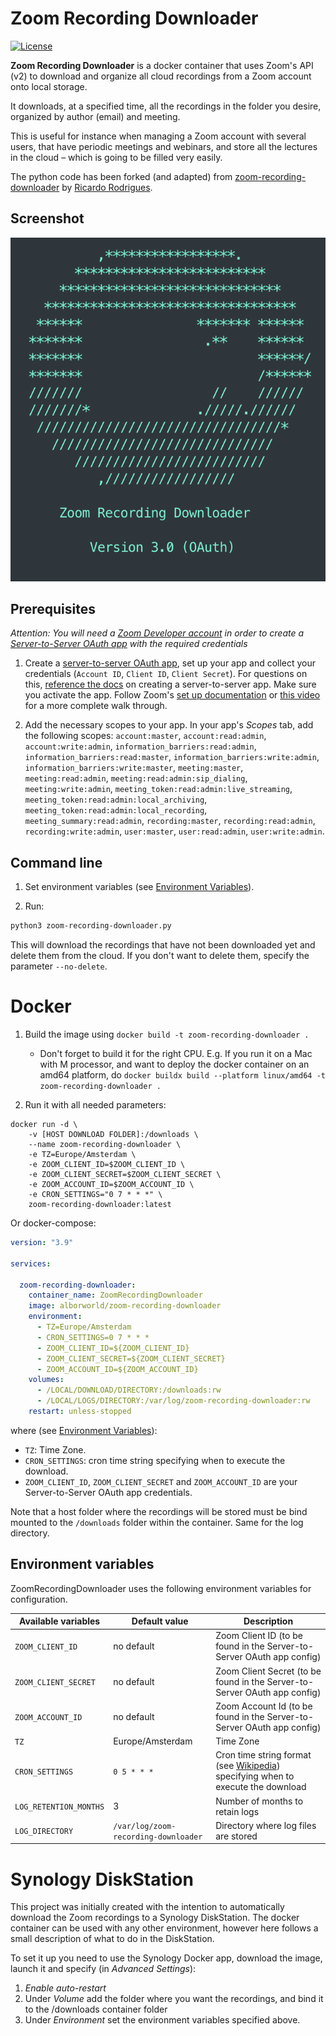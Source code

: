 # Zoom Recording Downloader

[![License](https://img.shields.io/badge/license-MIT-brown.svg)](https://raw.githubusercontent.com/ricardorodrigues-ca/zoom-recording-downloader/master/LICENSE)

**Zoom Recording Downloader** is a docker container that uses Zoom's API (v2) to download and organize all cloud recordings from a Zoom account onto local storage.

It downloads, at a specified time, all the recordings in the folder you desire, organized by author (email) and meeting.

This is useful for instance when managing a Zoom account with several users, that have periodic meetings and webinars, and store all the lectures in the cloud – which is going to be filled very easily.

The python code has been forked (and adapted) from [zoom-recording-downloader](https://github.com/ricardorodrigues-ca/zoom-recording-downloader) by [Ricardo Rodrigues](https://github.com/ricardorodrigues-ca).

## Screenshot ##
![screenshot](screenshot.png)

## Prerequisites ##

_Attention: You will need a [Zoom Developer account](https://marketplace.zoom.us/) in order to create a [Server-to-Server OAuth app](https://developers.zoom.us/docs/internal-apps) with the required credentials_

1. Create a [server-to-server OAuth app](https://marketplace.zoom.us/user/build), set up your app and collect your credentials (`Account ID`, `Client ID`, `Client Secret`). For questions on this, [reference the docs](https://developers.zoom.us/docs/internal-apps/create/) on creating a server-to-server app. Make sure you activate the app. Follow Zoom's [set up documentation](https://marketplace.zoom.us/docs/guides/build/server-to-server-oauth-app/) or [this video](https://www.youtube.com/watch?v=OkBE7CHVzho) for a more complete walk through.

2. Add the necessary scopes to your app. In your app's _Scopes_ tab, add the following scopes: `account:master`, `account:read:admin`, `account:write:admin`, `information_barriers:read:admin`, `information_barriers:read:master`, `information_barriers:write:admin`, `information_barriers:write:master`, `meeting:master`, `meeting:read:admin`, `meeting:read:admin:sip_dialing`, `meeting:write:admin`, `meeting_token:read:admin:live_streaming`, `meeting_token:read:admin:local_archiving`, `meeting_token:read:admin:local_recording`, `meeting_summary:read:admin`, `recording:master`, `recording:read:admin`, `recording:write:admin`, `user:master`, `user:read:admin`, `user:write:admin`.

## Command line

1. Set environment variables (see [Environment Variables](#Environment-Variables)).

2. Run:

```sh
python3 zoom-recording-downloader.py
```

This will download the recordings that have not been downloaded yet and delete them from the cloud. If you don't want to delete them, specify the parameter `--no-delete`.

# Docker

1. Build the image using `docker build -t zoom-recording-downloader .`

    - Don't forget to build it for the right CPU. E.g. If you run it on a Mac with M processor, and want to deploy the docker container on an amd64 platform, do `docker buildx build --platform linux/amd64 -t zoom-recording-downloader .`

2. Run it with all needed parameters:

```console
docker run -d \
    -v [HOST DOWNLOAD FOLDER]:/downloads \
    --name zoom-recording-downloader \
    -e TZ=Europe/Amsterdam \
    -e ZOOM_CLIENT_ID=$ZOOM_CLIENT_ID \
    -e ZOOM_CLIENT_SECRET=$ZOOM_CLIENT_SECRET \
    -e ZOOM_ACCOUNT_ID=$ZOOM_ACCOUNT_ID \
    -e CRON_SETTINGS="0 7 * * *" \
    zoom-recording-downloader:latest
```

Or docker-compose:

```yaml
version: "3.9"

services:

  zoom-recording-downloader:
    container_name: ZoomRecordingDownloader
    image: alborworld/zoom-recording-downloader
    environment:
      - TZ=Europe/Amsterdam
      - CRON_SETTINGS=0 7 * * *
      - ZOOM_CLIENT_ID=${ZOOM_CLIENT_ID}
      - ZOOM_CLIENT_SECRET=${ZOOM_CLIENT_SECRET}
      - ZOOM_ACCOUNT_ID=${ZOOM_ACCOUNT_ID}
    volumes:
      - /LOCAL/DOWNLOAD/DIRECTORY:/downloads:rw
      - /LOCAL/LOGS/DIRECTORY:/var/log/zoom-recording-downloader:rw
    restart: unless-stopped
```

where (see [Environment Variables](#Environment-Variables)):
- `TZ`: Time Zone.
- `CRON_SETTINGS`: cron time string specifying when to execute the download.
- `ZOOM_CLIENT_ID`, `ZOOM_CLIENT_SECRET` and `ZOOM_ACCOUNT_ID` are your Server-to-Server OAuth app credentials.

Note that a host folder where the recordings will be stored must be bind mounted to the `/downloads` folder within the container. Same for the log directory.

## Environment variables

ZoomRecordingDownloader uses the following environment variables for configuration.

| Available variables   | Default value                        | Description                                                                             |
|-----------------------|--------------------------------------|-----------------------------------------------------------------------------------------|
| `ZOOM_CLIENT_ID`      | no default                           | Zoom Client ID (to be found in the Server-to-Server OAuth app config)                   |
| `ZOOM_CLIENT_SECRET`  | no default                           | Zoom Client Secret (to be found in the Server-to-Server OAuth app config)               |
| `ZOOM_ACCOUNT_ID`     | no default                           | Zoom Account Id (to be found in the Server-to-Server OAuth app config)                  |
| `TZ`                  | Europe/Amsterdam                     | Time Zone                                                                               | 
| `CRON_SETTINGS`       | `0 5 * * *`                          | Cron time string format (see [Wikipedia](https://en.wikipedia.org/wiki/Cron)) specifying when to execute the download |
| `LOG_RETENTION_MONTHS`| 3                                    | Number of months to retain logs                                                         |
| `LOG_DIRECTORY`       | `/var/log/zoom-recording-downloader` | Directory where log files are stored                                                    |

# Synology DiskStation

This project was initially created with the intention to automatically download the Zoom recordings to a Synology DiskStation. 
The docker container can be used with any other environment, however here follows a small description of what to do in the DiskStation.

To set it up you need to use the Synology Docker app, download the image, launch it and specify (in *Advanced Settings*):
1. *Enable auto-restart*
1. Under *Volume* add the folder where you want the recordings, and bind it to the /downloads container folder
1. Under *Environment* set the environment variables specified above.
   
